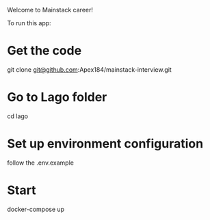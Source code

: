Welcome to Mainstack career!

To run this app:

# Get the code
git clone git@github.com:Apex184/mainstack-interview.git

# Go to Lago folder
cd lago

# Set up environment configuration
follow the .env.example

# Start
docker-compose up

